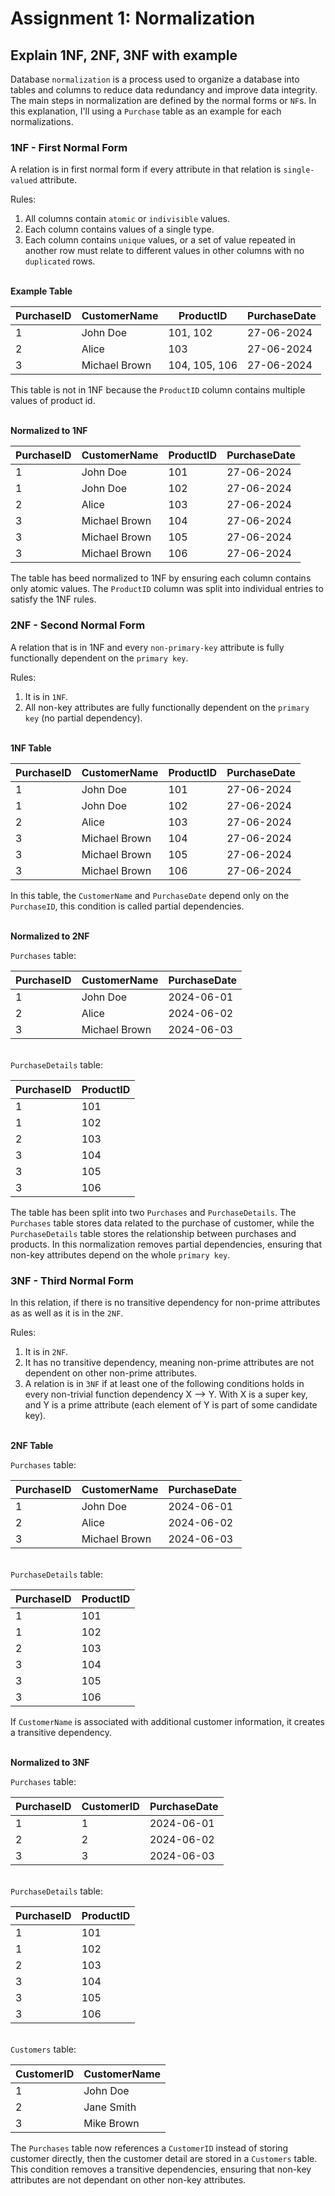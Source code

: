 # Assignment 1: Normalization

## Explain 1NF, 2NF, 3NF with example

Database `normalization` is a process used to organize a database into tables and columns to reduce data redundancy and improve data integrity. The main steps in normalization are defined by the normal forms or `NF`s. In this explanation, I'll using a `Purchase` table as an example for each normalizations.

### 1NF - First Normal Form

A relation is in first normal form if every attribute in that relation is `single-valued` attribute.

Rules:
1. All columns contain `atomic` or `indivisible` values.
2. Each column contains values of a single type.
3. Each column contains `unique` values, or a set of value repeated in another row must relate to different values in other columns with no `duplicated` rows.

\
**Example Table**

| PurchaseID | CustomerName | ProductID | PurchaseDate |
| --- | --- | --- | --- |
| 1 | John Doe | 101, 102 | 27-06-2024 |
| 2 | Alice | 103 | 27-06-2024 |
| 3 | Michael Brown | 104, 105, 106 | 27-06-2024 |

This table is not in 1NF because the `ProductID` column contains multiple values of product id.

\
**Normalized to 1NF**

| PurchaseID | CustomerName | ProductID | PurchaseDate |
| --- | --- | --- | --- |
| 1 | John Doe | 101 | 27-06-2024 |
| 1 | John Doe | 102 | 27-06-2024 |
| 2 | Alice | 103 | 27-06-2024 |
| 3 | Michael Brown | 104 | 27-06-2024 |
| 3 | Michael Brown | 105 | 27-06-2024 |
| 3 | Michael Brown | 106 | 27-06-2024 |

The table has beed normalized to 1NF by ensuring each column contains only atomic values. The `ProductID` column was split into individual entries to satisfy the 1NF rules.

### 2NF - Second Normal Form

A relation that is in 1NF and every `non-primary-key` attribute is fully functionally dependent on the `primary key`.

Rules:
1. It is in `1NF`.
2. All non-key attributes are fully functionally dependent on the `primary key` (no partial dependency).

\
**1NF Table**

| PurchaseID | CustomerName | ProductID | PurchaseDate |
| --- | --- | --- | --- |
| 1 | John Doe | 101 | 27-06-2024 |
| 1 | John Doe | 102 | 27-06-2024 |
| 2 | Alice | 103 | 27-06-2024 |
| 3 | Michael Brown | 104 | 27-06-2024 |
| 3 | Michael Brown | 105 | 27-06-2024 |
| 3 | Michael Brown | 106 | 27-06-2024 |

In this table, the `CustomerName` and `PurchaseDate` depend only on the `PurchaseID`, this condition is called partial dependencies.

\
**Normalized to 2NF**

`Purchases` table:

| PurchaseID | CustomerName | PurchaseDate |
| --- | --- | --- |
| 1 | John Doe | 2024-06-01 |
| 2 | Alice | 2024-06-02 |
| 3 | Michael Brown | 2024-06-03 |

\
`PurchaseDetails` table:

| PurchaseID | ProductID
| --- | --- |
| 1 | 101 |
| 1 | 102 |
| 2 | 103 |
| 3 | 104 |
| 3 | 105 |
| 3 | 106 |

The table has been split into two `Purchases` and `PurchaseDetails`. The `Purchases` table stores data related to the purchase of customer, while the `PurchaseDetails` table stores the relationship between purchases and products. In this normalization removes partial dependencies, ensuring that non-key attributes depend on the whole `primary key`.

### 3NF - Third Normal Form

In this relation, if there is no transitive dependency for non-prime attributes as as well as it is in the `2NF`.

Rules:

1. It is in `2NF`.
2. It has no transitive dependency, meaning non-prime attributes are not dependent on other non-prime attributes.
3. A relation is in `3NF` if at least one of the following conditions holds in every non-trivial function dependency X –> Y. With X is a super key, and Y is a prime attribute (each element of Y is part of some candidate key).

\
**2NF Table**

`Purchases` table:

| PurchaseID | CustomerName | PurchaseDate |
| --- | --- | --- |
| 1 | John Doe | 2024-06-01 |
| 2 | Alice | 2024-06-02 |
| 3 | Michael Brown | 2024-06-03 |

\
`PurchaseDetails` table:

| PurchaseID | ProductID
| --- | --- |
| 1 | 101 |
| 1 | 102 |
| 2 | 103 |
| 3 | 104 |
| 3 | 105 |
| 3 | 106 |

If `CustomerName` is associated with additional customer information, it creates a transitive dependency.

\
**Normalized to 3NF**

`Purchases` table:

| PurchaseID | CustomerID | PurchaseDate |
| --- | --- | --- |
| 1 | 1 | 2024-06-01 |
| 2 | 2 | 2024-06-02 |
| 3 | 3 | 2024-06-03 |

\
`PurchaseDetails` table:

| PurchaseID | ProductID
| --- | --- |
| 1 | 101 |
| 1 | 102 |
| 2 | 103 |
| 3 | 104 |
| 3 | 105 |
| 3 | 106 |

\
`Customers` table:

| CustomerID | CustomerName |
| --- | --- |
| 1 | John Doe |
| 2 | Jane Smith |
| 3 | Mike Brown |

The `Purchases` table now references a `CustomerID` instead of storing customer directly, then the customer detail are stored in a `Customers` table. This condition removes a transitive dependencies, ensuring that non-key attributes are not dependant on other non-key attributes.